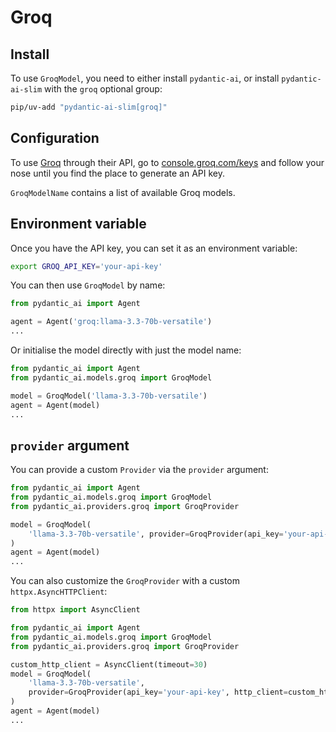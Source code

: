 # Groq

## Install

To use `GroqModel`, you need to either install `pydantic-ai`, or install `pydantic-ai-slim` with the `groq` optional group:

```bash
pip/uv-add "pydantic-ai-slim[groq]"
```

## Configuration

To use [Groq](https://groq.com/) through their API, go to [console.groq.com/keys](https://console.groq.com/keys) and follow your nose until you find the place to generate an API key.

`GroqModelName` contains a list of available Groq models.

## Environment variable

Once you have the API key, you can set it as an environment variable:

```bash
export GROQ_API_KEY='your-api-key'
```

You can then use `GroqModel` by name:

```python
from pydantic_ai import Agent

agent = Agent('groq:llama-3.3-70b-versatile')
...
```

Or initialise the model directly with just the model name:

```python
from pydantic_ai import Agent
from pydantic_ai.models.groq import GroqModel

model = GroqModel('llama-3.3-70b-versatile')
agent = Agent(model)
...
```

## `provider` argument

You can provide a custom `Provider` via the `provider` argument:

```python
from pydantic_ai import Agent
from pydantic_ai.models.groq import GroqModel
from pydantic_ai.providers.groq import GroqProvider

model = GroqModel(
    'llama-3.3-70b-versatile', provider=GroqProvider(api_key='your-api-key')
)
agent = Agent(model)
...
```

You can also customize the `GroqProvider` with a custom `httpx.AsyncHTTPClient`:

```python
from httpx import AsyncClient

from pydantic_ai import Agent
from pydantic_ai.models.groq import GroqModel
from pydantic_ai.providers.groq import GroqProvider

custom_http_client = AsyncClient(timeout=30)
model = GroqModel(
    'llama-3.3-70b-versatile',
    provider=GroqProvider(api_key='your-api-key', http_client=custom_http_client),
)
agent = Agent(model)
...
```
